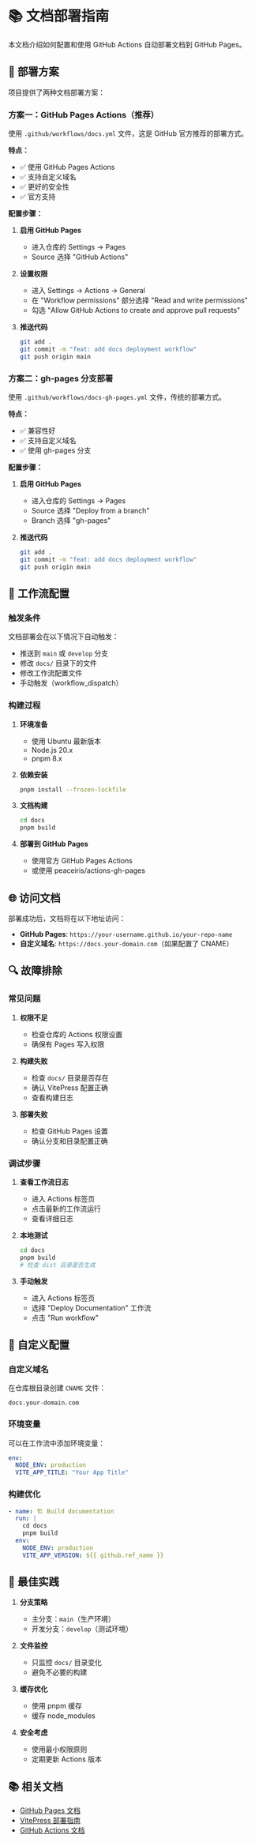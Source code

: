 # 📚 文档部署指南

本文档介绍如何配置和使用 GitHub Actions 自动部署文档到 GitHub Pages。

## 🚀 部署方案

项目提供了两种文档部署方案：

### 方案一：GitHub Pages Actions（推荐）

使用 `.github/workflows/docs.yml` 文件，这是 GitHub 官方推荐的部署方式。

**特点：**
- ✅ 使用 GitHub Pages Actions
- ✅ 支持自定义域名
- ✅ 更好的安全性
- ✅ 官方支持

**配置步骤：**

1. **启用 GitHub Pages**
   - 进入仓库的 Settings → Pages
   - Source 选择 "GitHub Actions"

2. **设置权限**
   - 进入 Settings → Actions → General
   - 在 "Workflow permissions" 部分选择 "Read and write permissions"
   - 勾选 "Allow GitHub Actions to create and approve pull requests"

3. **推送代码**
   ```bash
   git add .
   git commit -m "feat: add docs deployment workflow"
   git push origin main
   ```

### 方案二：gh-pages 分支部署

使用 `.github/workflows/docs-gh-pages.yml` 文件，传统的部署方式。

**特点：**
- ✅ 兼容性好
- ✅ 支持自定义域名
- ✅ 使用 gh-pages 分支

**配置步骤：**

1. **启用 GitHub Pages**
   - 进入仓库的 Settings → Pages
   - Source 选择 "Deploy from a branch"
   - Branch 选择 "gh-pages"

2. **推送代码**
   ```bash
   git add .
   git commit -m "feat: add docs deployment workflow"
   git push origin main
   ```

## 🔧 工作流配置

### 触发条件

文档部署会在以下情况下自动触发：

- 推送到 `main` 或 `develop` 分支
- 修改 `docs/` 目录下的文件
- 修改工作流配置文件
- 手动触发（workflow_dispatch）

### 构建过程

1. **环境准备**
   - 使用 Ubuntu 最新版本
   - Node.js 20.x
   - pnpm 8.x

2. **依赖安装**
   ```bash
   pnpm install --frozen-lockfile
   ```

3. **文档构建**
   ```bash
   cd docs
   pnpm build
   ```

4. **部署到 GitHub Pages**
   - 使用官方 GitHub Pages Actions
   - 或使用 peaceiris/actions-gh-pages

## 🌐 访问文档

部署成功后，文档将在以下地址访问：

- **GitHub Pages**: `https://your-username.github.io/your-repo-name`
- **自定义域名**: `https://docs.your-domain.com`（如果配置了 CNAME）

## 🔍 故障排除

### 常见问题

1. **权限不足**
   - 检查仓库的 Actions 权限设置
   - 确保有 Pages 写入权限

2. **构建失败**
   - 检查 `docs/` 目录是否存在
   - 确认 VitePress 配置正确
   - 查看构建日志

3. **部署失败**
   - 检查 GitHub Pages 设置
   - 确认分支和目录配置正确

### 调试步骤

1. **查看工作流日志**
   - 进入 Actions 标签页
   - 点击最新的工作流运行
   - 查看详细日志

2. **本地测试**
   ```bash
   cd docs
   pnpm build
   # 检查 dist 目录是否生成
   ```

3. **手动触发**
   - 进入 Actions 标签页
   - 选择 "Deploy Documentation" 工作流
   - 点击 "Run workflow"

## 📝 自定义配置

### 自定义域名

在仓库根目录创建 `CNAME` 文件：
```
docs.your-domain.com
```

### 环境变量

可以在工作流中添加环境变量：
```yaml
env:
  NODE_ENV: production
  VITE_APP_TITLE: "Your App Title"
```

### 构建优化

```yaml
- name: 🏗️ Build documentation
  run: |
    cd docs
    pnpm build
  env:
    NODE_ENV: production
    VITE_APP_VERSION: ${{ github.ref_name }}
```

## 🎯 最佳实践

1. **分支策略**
   - 主分支：`main`（生产环境）
   - 开发分支：`develop`（测试环境）

2. **文件监控**
   - 只监控 `docs/` 目录变化
   - 避免不必要的构建

3. **缓存优化**
   - 使用 pnpm 缓存
   - 缓存 node_modules

4. **安全考虑**
   - 使用最小权限原则
   - 定期更新 Actions 版本

## 📚 相关文档

- [GitHub Pages 文档](https://docs.github.com/en/pages)
- [VitePress 部署指南](https://vitepress.dev/guide/deploy)
- [GitHub Actions 文档](https://docs.github.com/en/actions)
